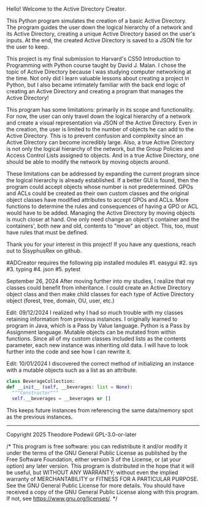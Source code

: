 Hello! Welcome to the Active Directory Creator.

This Python program simulates the creation of a basic Active Directory.  
The program guides the user down the logical hierarchy of a network and its Active Directory, 
creating a unique Active Directory based on the user's inputs.
At the end, the created Active Directory is saved to a JSON file for the user to keep.


This project is my final submission to Harvard's CS50 Introduction to Programming with Python course taught by David J. Malan.
I chose the topic of Active Directory because I was studying computer networking at the time.
Not only did I learn valuable lessons about creating a project in Python, but I also became intimately familiar
with the back end logic of creating an Active Directory and creating a program that manages the Active Directory!

This program has some limitations: primarily in its scope and functionality.  For now, the user can only travel down
the logical hierarchy of a network and create a visual representation via JSON of the Active Directory.  Even in 
the creation, the user is limited to the number of objects he can add to the Active Directory.  This is to prevent
confusion and complexity since an Active Directory can become incredibly large.  Also, a true Active Directory
is not only the logical hierarchy of the network, but the Group Policies and Access Control Lists assigned to objects.  And in
a true Active Directory, one should be able to modify the network by moving objects around.

These limitations can be addressed by expanding the current program since the logical hierarchy is already established.  If
a better GUI is found, then the program could accept objects whose number is not predetermined.  GPOs and ACLs could be created as
their own custom classes and the original object classes have modified attributes to accept GPOs and ACLs.  More functions to determine 
the rules and consequences of having a GPO or ACL would have to be added.  Managing the Active Directory by moving objects is
much closer at hand.  One only need change an object's container and the containers', both new and old, contents to "move" an object.
This, too, must have rules that must be defined.

Thank you for your interest in this project!
If you have any questions, reach out to SisyphusRex on github.

#ADCreator requires the following pip installed modules
#1. easygui
#2. sys
#3. typing
#4. json
#5. pytest

September 26, 2024
After moving further into my studies, I realize that my classes could benefit from inheritance.  I could create an Active Directory object class and then make child classes for each type of Active Directory object (forest, tree, domain, OU, user, etc.)

Edit: 09/12/2024
I realized why I had so much trouble with my classes retaining information from previous instances.  I originally learned to program in Java, which is a Pass by Value language.  Python is a Pass by Assignment language.  Mutable objects can be mutated from within functions.  Since all of my custom classes included lists as the contents parameter, each new instance was inheriting old data.  I will have to look further into the code and see how I can rewrite it.

Edit: 10/01/2024
I discovered the correct method of initializing an instance with a mutable objects such as a list as an attribute.  
  ```python
class BeverageCollection:
  def __init__ (self, __beverages: list = None):
    """Constructor"""
    self.__beverages = __beverages or []
```
This keeps future instances from referencing the same data/memory spot as the previous instances.


_________________________________________________________________________________________

Copyright 2025 Theodore Podewil
GPL-3.0-or-later

/* This program is free software: you can redistribute it and/or modify it under the terms of the GNU General Public License as published by the Free Software Foundation, either version 3 of the License, or (at your option) any later version. This program is distributed in the hope that it will be useful, but WITHOUT ANY WARRANTY; without even the implied warranty of MERCHANTABILITY or FITNESS FOR A PARTICULAR PURPOSE. See the GNU General Public License for more details. You should have received a copy of the GNU General Public License along with this program. If not, see https://www.gnu.org/licenses/. */
